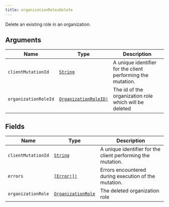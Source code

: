 ```yaml
---
title: organizationRolesDelete
---
```


Delete an existing role in an organization.

## Arguments

| Name | Type | Description |
|------|------|-------------|
| `clientMutationId` | [`String`](../scalar/string.md) | A unique identifier for the client performing the mutation. |
| `organizationRoleId` | [`OrganizationRoleID!`](../scalar/organizationroleid.md) | The id of the organization role which will be deleted |

## Fields

| Name | Type | Description |
|------|------|-------------|
| `clientMutationId` | [`String`](../scalar/string.md) | A unique identifier for the client performing the mutation. |
| `errors` | [`[Error!]!`](../union/error.md) | Errors encountered during execution of the mutation. |
| `organizationRole` | [`OrganizationRole`](../object/organizationrole.md) | The deleted organization role |
